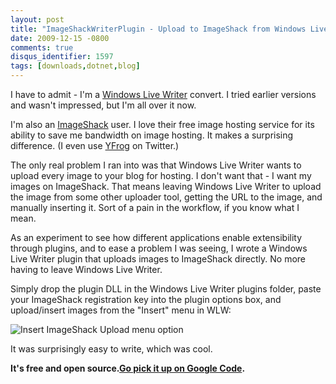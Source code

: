 ```yaml
---
layout: post
title: "ImageShackWriterPlugin - Upload to ImageShack from Windows Live Writer"
date: 2009-12-15 -0800
comments: true
disqus_identifier: 1597
tags: [downloads,dotnet,blog]
---
```

I have to admit - I'm a [Windows Live
Writer](http://windowslivewriter.spaces.live.com/) convert. I tried
earlier versions and wasn't impressed, but I'm all over it now.

I'm also an [ImageShack](http://www.imageshack.us/) user. I love their
free image hosting service for its ability to save me bandwidth on image
hosting. It makes a surprising difference. (I even use
[YFrog](http://www.yfrog.com/) on Twitter.)

The only real problem I ran into was that Windows Live Writer wants to
upload every image to your blog for hosting. I don't want that - I want
my images on ImageShack. That means leaving Windows Live Writer to
upload the image from some other uploader tool, getting the URL to the
image, and manually inserting it. Sort of a pain in the workflow, if you
know what I mean.

As an experiment to see how different applications enable extensibility
through plugins, and to ease a problem I was seeing, I wrote a Windows
Live Writer plugin that uploads images to ImageShack directly. No more
having to leave Windows Live Writer.

Simply drop the plugin DLL in the Windows Live Writer plugins folder,
paste your ImageShack registration key into the plugin options box, and
upload/insert images from the "Insert" menu in WLW:

![Insert ImageShack Upload menu
option](http://imageshackwriterplugin.googlecode.com/svn/site/screenshots/insert-menu.png "Insert ImageShack Upload menu option")

It was surprisingly easy to write, which was cool.

**It's free and open source.**[**Go pick it up on Google
Code**](http://code.google.com/p/imageshackwriterplugin/)**.**
